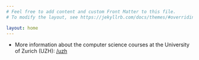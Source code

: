 ```yaml
---
# Feel free to add content and custom Front Matter to this file.
# To modify the layout, see https://jekyllrb.com/docs/themes/#overriding-theme-defaults

layout: home
---
```


- More information about the computer science courses at the University of
  Zurich (UZH): [/uzh](/uzh "go to uzh subdir")


